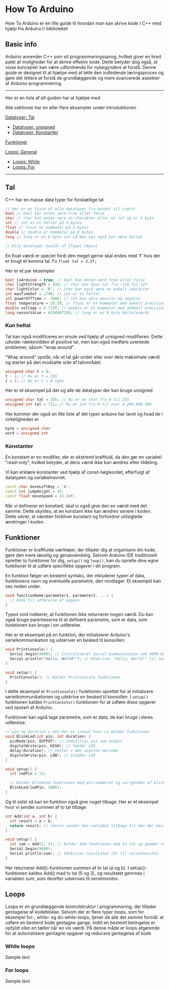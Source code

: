 # How To Arduino

How To Arduino er en lille guide til hvordan man kan skrive kode I C++ med hjælp fra Arduino.h biblioteket

## Basic info

Arduino anvender C++ som sit programmeringssprog, hvilket giver en bred palet af muligheder for at skrive effektiv kode. Dette betyder dog også, at visse koncepter kan være udfordrende for nybegyndere at forstå. Denne guide er designet til at hjælpe med at lette den indledende læringsproces og gøre det lettere at forstå de grundlæggende og mere avancerede aspekter af Arduino-programmering.

---
Her er en lista af alt guiden har at hjælpe med

Alle sektioner har en eller flere eksempler under introduktionen

[Datatyper: Tal](#tal)
- [Datatyper: unsigned](#kun-heltal)
- [Datatyper: Konstanter](#konstanter)

[Funktioner](#funktioner)

[Loops: General](#loops)
- [Loops: While](#while-loops)
- [Loops: For](#for-loops)

---

## Tal
C++ har en masse data typer for forskællige tal
```cpp
// Her er en liste af alle datatyper fra mindst til størst
bool // bool kan enten være true eller false
char // char kan enten være en charakter eller et tal og er 1 byte
int // int er et heltal på 4 bytes
float // float er kommatal på 4 bytes
double // double er kommatal på 8 bytes
long // long er en 8 byte int så den kan også kun være heltal

// Alle datatyper består af [Type] [Navn]
```

En float værdi er speciel fordi den meget gerne skal endes med 'f' hvis der er brugt et komma tal. Fx ```float tal = 3.2f;```

Her er et par eksempler

```cpp
bool isArduino = true; // bool kan enten være true eller false
char lightStrength = 100; // char kan have tal fra -128 til 127
char lightColor = 'R'; // Char kan også være en enkelt character
int maxTimeOut = 1700; // int er et heltal
int powerOffTime = -3600; // int kan være positiv og negativ
float temperature = 20.5f; // float er et kommatal med enkelt præcision
double voltage = 5.732f; // double er et kommatal med dobbelt præcision
long sensorValue = 4294967295; // long er en 8 byte heltalsværdi
```

### Kun heltal

Tal kan også modificeres en smule ved hjælp af unsigned-modifieren. Dette udvider rækkevidden af positive tal, men kan også medføre uventede problemer, såsom "wrap around".

"Wrap around" opstår, når et tal går under eller over dets maksimale værdi og starter på den modsatte side af talområdet.

```cpp
unsigned char t = 0;
t - 1; // Nu er t = 255
t + 1; // Nu er t = 0 igen
```

Her er et eksempel på det og alle de datatyper der kan bruge unsigned

```cpp
unsigned char tal = 255; // Nu er en char fra 0 til 255
unsigned int tal = 721; // Nu er int fra 0 til over 4.200.000.000
```

Her kommer der også en lille liste af det typer arduino har lavet og hvad de i virkeligheden er

```cpp
byte = unsigned char
word = unsigned int
```

### Konstanter

En konstant er en modifier, der er ekstremt kraftfuld, da den gør en variabel "read-only", hvilket betyder, at dens værdi ikke kan ændres efter tildeling.

Vi kan erklære konstanter ved hjælp af const-nøgleordet, efterfulgt af datatypen og variabelnavnet.

```cpp
const char moveLeftKey = 'A';
const int jumpHeight = 15;
const float moveSpeed = 13.34f;
```

Når vi definerer en konstant, skal vi også give den en værdi med det samme. Dette skyldes, at en konstant ikke kan ændres senere i koden. Dette sikrer, at værdien forbliver konstant og forhindrer utilsigtede ændringer i koden.


## Funktioner

Funktioner er kraftfulde værktøjer, der tillader dig at organisere din kode, gøre den mere læselig og genanvendelig. Selvom Arduino IDE traditionelt opretter to funktioner for dig, `setup()` og `loop()`, kan du oprette dine egne funktioner til at udføre specifikke opgaver i dit program.

En funktion følger en bestemt syntaks, der inkluderer typen af data, funktionens navn og eventuelle parametre, den modtager. Et eksempel kan ses neden under.

```cpp
void functionName(parameter1, parameter2, ...) {
  // Kode til udførelse af opgave
}
```

Typen void indikerer, at funktionen ikke returnerer nogen værdi. Du kan også bruge parenteserne til at definere parametre, som er data, som funktionen kan bruge i sin udførelse.

Her er et eksempel på en funktion, der initialiserer Arduino's serielkommunikation og udskriver en besked til konsollen:

```cpp
void PrintConsole() {
  Serial.begin(9600); // Initialiserer seriel kommunikation ved 9600 bps
  Serial.println("Hello, World!"); // Udskriver "Hello, World!" til seriel monitor
}

void setup() {
  PrintConsole(); // Kalder PrintConsole funktionen
}
```

I dette eksempel er `PrintConsole()` funktionen oprettet for at initialisere serielkommunikationen og udskrive en besked til konsollen. I `setup()` funktionen kaldes `PrintConsole()` funktionen for at udføre disse opgaver ved opstart af Arduino.

Funktioner kan også tage parametre, som er data, de kan bruge i deres udførelse.

```cpp
// pin og duration = det der er indsat hvor vi kalder funktionen
void BlinkLed(int pin, int duration) { 
  pinMode(pin, OUTPUT); // Indstiller pin som output
  digitalWrite(pin, HIGH); // Tænder LED
  delay(duration); // Venter i den angivne periode
  digitalWrite(pin, LOW); // Slukker LED
}

void setup() {
  int ledPin = 13;

  // Kalder BlinkLed-funktionen med pin-nummeret og varigheden af blinket
  BlinkLed(ledPin, 1000); 
}
```

Og til sidst så kan en funktion også give noget tilbage. Her er et eksempel hvor vi sender summen af to tal tilbage

```cpp
int Add(int a, int b) {
  int result = a + b;
  return result; // return sender den variabel tilbage til den der kaldte funktionen
}

void setup() {
  int sum = Add(5, 3); // Kalder Add-funktionen med to tal og gemmer resultatet i variablen sum
  Serial.begin(9600);
  Serial.println(sum); // Udskriver resultatet (8) til serielmonitor
}
```

Her returnerer Add()-funktionen summen af to tal (a og b). I setup()-funktionen kaldes Add() med to tal (5 og 3), og resultatet gemmes i variablen sum, som derefter udskrives til serielmonitor.

## Loops

Loops er en grundlæggende kontrolstruktur i programmering, der tillader gentagelse af kodeblokke. Selvom der er flere typer loops, som for eksempel for-, while- og do-while-loops, tjener de alle det samme formål: at udføre en bestemt kode gentagne gange, indtil en bestemt betingelse er opfyldt eller en tæller når en vis værdi. På denne måde er loops afgørende for at automatisere gentagne opgaver og reducere gentagelse af kode

### While loops

Sample text

### For loops

Sample text